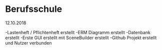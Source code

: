 # Berufsschule

12.10.2018

-Lastenheft / Pflichtenheft erstellt
-ERM Diagramm erstellt
-Datenbank erstellt
-Erste GUI erstellt mit SceneBuilder erstellt
-Github Projekt erstellt und Nutzer verbunden

